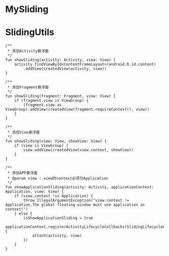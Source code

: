 # MySliding
# SlidingUtils

    /**
     * 添加Activity悬浮窗
     */
    fun showSliding(activity: Activity, view: View) {
        activity.findViewById<ContentFrameLayout>(android.R.id.content)
            .addView(createdView(activity, view))
    }

    /**
     * 添加Fragment悬浮窗
     */
    fun showSliding(fragment: Fragment, view: View) {
        if (fragment.view is ViewGroup) {
            (fragment.view as ViewGroup).addView(createdView(fragment.requireContext(), view))
        }
    }

    /**
     * 添加View悬浮窗
     */
    fun showSliding(view: View, showView: View) {
        if (view is ViewGroup) {
            view.addView(createdView(view.context, showView))
        }
    }

    /**
     * 添加APP悬浮窗
     * @param view : view的context必须为Application
     */
    fun showApplicationSliding(activity: Activity, applicationContext: Application, view: View) {
        if (view.context !is Application) {
            throw IllegalArgumentException("view.context != Application,The global floating window must use application as context!")
        } else {
            isShowApplicationSliding = true
            applicationContext.registerActivityLifecycleCallbacks(SlidingLifecycleCallback.apply {
                attach(activity, view)
            })
        }
    }
